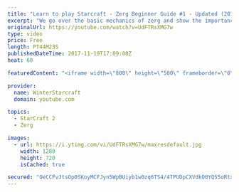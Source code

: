 ```yaml
---
title: "Learn to play Starcraft - Zerg Beginner Guide #1 - Updated (2017)"
excerpt: "We go over the basic mechanics of zerg and show the importance of understanding at least some of what your opponent is doing.  This guide is meant for players with an understanding of the objectives of starcraft but without any strong direction or gameplan, especially for each specific race! -- Watch"
originalUrl: https://youtube.com/watch?v=UdFTRsXMG7w
type: video
price: Free
length: PT44M23S
publishedDateTime: 2017-11-19T17:09:08Z
heat: 60

featuredContent: "<iframe width=\"800\" height=\"500\" frameborder=\"0\" src=\"https://www.youtube.com/embed/UdFTRsXMG7w\" allow=\"accelerometer; autoplay; encrypted-media; gyroscope; picture-in-picture\" allowfullscreen></iframe>"

provider:
  name: WinterStarcraft
  domain: youtube.com

topics:
  - StarCraft 2
  - Zerg

images:
  - url: https://i.ytimg.com/vi/UdFTRsXMG7w/maxresdefault.jpg
    width: 1280
    height: 720
    isCached: true

secured: "OeCCFvJtsOp0SKoyMCFJyn5WpBUiyb1w0zq6TS4/4TPUDpCXVdkO0YQ55oRtxk6fTLpQ4P3DmyCLCRMdKQPdUNlQiu1BvDolwji2WINNHe0iUCGpZIe3ZGz41n3gq2Njy8+yFxveWa5Dh6+H92nkizCCkTubgbMLlk1y6xeKK7inRJflr83GNH6FTOpwh+kx3IzS5kYbscLOfS4tYujMeImYtqiEBnJPeSzMvTr2yxyZijd9L6uXHXzgoRctyRyTdsSQ3DK1tGvHff3bE9hP87Z2Io9pyjO48C5bDRD/d/Udf60esW0dM+Xsi3AYZJOgELd5pRd3lj9GRkeIMa8VKe4/Dg1y0o7co2ojbuP8xysL8zvBpyNL0c6udn/EUOsTmtrbz8cK9ZQdtfQ5TtNtwVtMcWP29mDommdzYp70dJqGIMM5m+h6DpSDwb85FIaG;+1D5Lfot39sVtkj4iXUIjg=="
---
```


